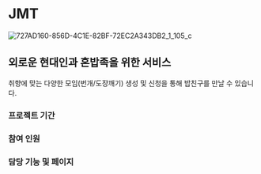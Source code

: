 # JMT
![727AD160-856D-4C1E-82BF-72EC2A343DB2_1_105_c](https://user-images.githubusercontent.com/107832113/191056063-944a3ee3-d3de-47f0-b9c0-79735c0cf452.jpeg)

## **외로운 현대인과 혼밥족을 위한 서비스**

취향에 맞는 다양한 모임(번개/도장깨기) 생성 및 신청을 통해 밥친구를 만날 수 있습니다.

### **프로젝트 기간**

### **참여 인원**

### **담당 기능 및 페이지**
